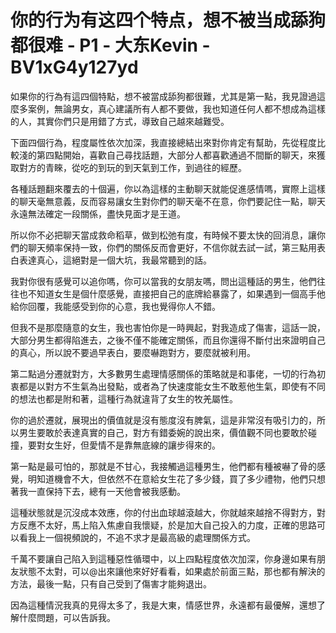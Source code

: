 # 你的行为有这四个特点，想不被当成舔狗都很难 - P1 - 大东Kevin - BV1xG4y127yd

如果你的行為有這四個特點，想不被當成舔狗都很難，尤其是第一點，我見證過這麼多案例，無論男女，真心建議所有人都不要做，我也知道任何人都不想成為這樣的人，其實你們只是用錯了方式，導致自己越來越難受。

下面四個行為，程度屬性依次加深，我直接總結出來對你肯定有幫助，先從程度比較淺的第四點開始，喜歡自己尋找話題，大部分人都喜歡通過不間斷的聊天，來獲取對方的青睞，從吃的到玩的到天氣到工作，到過往的經歷。

各種話題翻來覆去的十個遍，你以為這樣的主動聊天就能促進感情嗎，實際上這樣的聊天毫無意義，反而容易讓女生對你們的聊天毫不在意，你們要記住一點，聊天永遠無法確定一段關係，盡快見面才是王道。

所以你不必把聊天當成救命稻草，做到松弛有度，有時候不要太快的回消息，讓你們的聊天頻率保持一致，你們的關係反而會更好，不信你就去試一試，第三點用表白表達真心，這絕對是一個大坑，我最常聽到的話。

我對你很有感覺可以追你嗎，你可以當我的女朋友嗎，問出這種話的男生，他們往往也不知道女生是個什麼感覺，直接把自己的底牌給暴露了，如果遇到一個高手他給你回覆，我能感受到你的心意，我也覺得你人不錯。

但我不是那麼隨意的女生，我也害怕你是一時興起，對我造成了傷害，這話一說，大部分男生都得陷進去，之後不僅不能確定關係，而且你還得不斷付出來證明自己的真心，所以說不要過早表白，要麼嚇跑對方，要麼就被利用。

第二點過分遷就對方，大多數男生處理情感關係的策略就是和事佬，一切的行為初衷都是以對方不生氣為出發點，或者為了快速度能女生不敢惹他生氣，即使有不同的想法也都是附和著，這種行為就違背了女生的牧羌屬性。

你的過於遷就，展現出的價值就是沒有態度沒有脾氣，這是非常沒有吸引力的，所以男生要敢於表達真實的自己，對方有錯委婉的說出來，價值觀不同也要敢於碰撞，要對女生好，但愛情不是靠無底線的讓步得來的。

第一點是最可怕的，那就是不甘心，我接觸過這種男生，他們都有種被嚇了骨的感覺，明知道機會不大，但依然不在意給女生花了多少錢，買了多少禮物，他們只想著我一直保持下去，總有一天他會被我感動。

這種狀態就是沉沒成本效應，你的付出血球越滾越大，你就越來越捨不得對方，對方反應不太好，馬上陷入焦慮自我懷疑，於是加大自己投入的力度，正確的思路可以看我上一個視頻說的，不追不求才是最高級的處理關係方式。

千萬不要讓自己陷入到這種惡性循環中，以上四點程度依次加深，你身邊如果有朋友狀態不太對，可以@出來讓他來好好看看，如果處於前面三點，那也都有解決的方法，最後一點，只有自己受到了傷害才能夠退出。

因為這種情況我真的見得太多了，我是大東，情感世界，永遠都有最優解，還想了解什麼問題，可以告訴我。